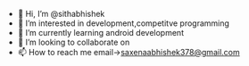 - 👋 Hi, I’m @sithabhishek
- 👀 I’m interested in development,competitve programming
- 🌱 I’m currently learning android development
- 💞️ I’m looking to collaborate on 
- 📫 How to reach me email->saxenaabhishek378@gmail.com

<!---
abhishekjedi/abhishekjedi is a ✨ special ✨ repository because its `README.md` (this file) appears on your GitHub profile.
You can click the Preview link to take a look at your changes.
--->

